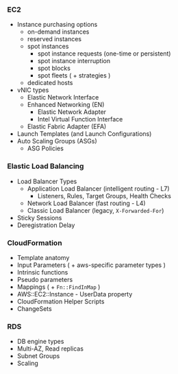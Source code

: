 ### EC2

- Instance purchasing options
  - on-demand instances
  - reserved instances
  - spot instances
    - spot instance requests (one-time or persistent)
    - spot instance interruption
    - spot blocks
    - spot fleets ( + strategies )
  - dedicated hosts
- vNIC types
  - Elastic Network Interface
  - Enhanced Networking (EN) 
    - Elastic Network Adapter 
    - Intel Virtual Function Interface
  - Elastic Fabric Adapter (EFA)
- Launch Templates (and Launch Configurations)
- Auto Scaling Groups (ASGs)
  - ASG Policies


### Elastic Load Balancing

- Load Balancer Types
  - Application Load Balancer (intelligent routing - L7)
     - Listeners, Rules, Target Groups, Health Checks
  - Network Load Balancer (fast routing - L4)
  - Classic Load Balancer (legacy, `X-Forwarded-For`)
- Sticky Sessions
- Deregistration Delay


### CloudFormation
- Template anatomy
- Input Parameters ( + aws-specific parameter types )
- Intrinsic functions
- Pseudo parameters
- Mappings ( + `Fn::FindInMap` )
- AWS::EC2::Instance - UserData property
- CloudFormation Helper Scripts
- ChangeSets


### RDS
- DB engine types
- Multi-AZ, Read replicas
- Subnet Groups
- Scaling
